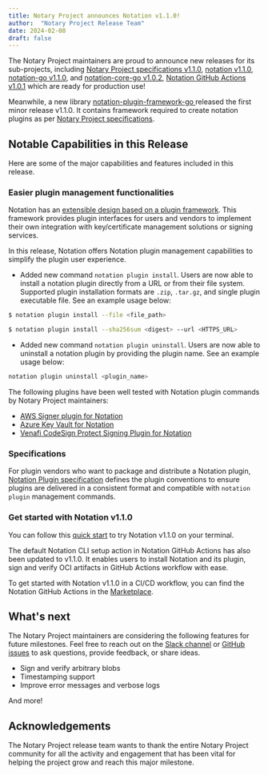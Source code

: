 ```yaml
---
title: Notary Project announces Notation v1.1.0!
author:  "Notary Project Release Team"
date: 2024-02-08
draft: false
---
```


The Notary Project maintainers are proud to announce new releases for its sub-projects, including [Notary Project specifications v1.1.0](https://github.com/notaryproject/specifications/releases/tag/v1.1.0), [notation v1.1.0](https://github.com/notaryproject/notation/releases/tag/v1.1.0), [notation-go v1.1.0](https://github.com/notaryproject/notation-go/releases/tag/v1.1.0), and [notation-core-go v1.0.2](https://github.com/notaryproject/notation-core-go/releases/tag/v1.0.2), [Notation GitHub Actions v1.0.1](https://github.com/notaryproject/notation-action/releases/tag/v1.0.1) which are ready for production use! 

Meanwhile, a new library [notation-plugin-framework-go
](https://github.com/notaryproject/notation-plugin-framework-go) released the first minor release v1.1.0. It contains framework required to create notation plugins as per [Notary Project specifications](https://github.com/notaryproject/specifications). 

## Notable Capabilities in this Release

Here are some of the major capabilities and features included in this release.

### Easier plugin management functionalities

Notation has an [extensible design based on a plugin framework](https://github.com/notaryproject/specifications/blob/v1.1.0/specs/plugin-extensibility.md). This framework provides plugin interfaces for users and vendors to implement their own integration with key/certificate management solutions or signing services. 

In this release, Notation offers Notation plugin management capabilities to simplify the plugin user experience.  

- Added new command `notation plugin install`. Users are now able to install a notation plugin directly from a URL or from their file system. Supported plugin installation formats are `.zip`, `.tar.gz`, and single plugin executable file. See an example usage below:

```bash
$ notation plugin install --file <file_path>
```

```bash
$ notation plugin install --sha256sum <digest> --url <HTTPS_URL>
```

- Added new command `notation plugin uninstall`. Users are now able to uninstall a notation plugin by providing the plugin name. See an example usage below:

```bash
notation plugin uninstall <plugin_name>
```

The following plugins have been well tested with Notation plugin commands by Notary Project maintainers:

- [AWS Signer plugin for Notation](https://docs.aws.amazon.com/signer/latest/developerguide/Welcome.html)
- [Azure Key Vault for Notation](https://learn.microsoft.com/en-us/azure/container-registry/container-registry-tutorial-sign-build-push)
- [Venafi CodeSign Protect Signing Plugin for Notation](https://github.com/Venafi/notation-venafi-csp)

### Specifications

For plugin vendors who want to package and distribute a Notation plugin,  [Notation Plugin specification](https://github.com/notaryproject/specifications/blob/v1.1.0/specs/plugin-extensibility.md) defines the plugin conventions to ensure plugins are delivered in a consistent format and compatible with `notation plugin` management commands.

### Get started with Notation v1.1.0

You can follow this [quick start](https://notaryproject.dev/docs/quickstart/) to try Notation v1.1.0 on your terminal.

The default Notation CLI setup action in Notation GitHub Actions has also been updated to v1.1.0. It enables users to install Notation and its plugin, sign and verify OCI artifacts in GitHub Actions workflow with ease.

To get started with Notation v1.1.0 in a CI/CD workflow, you can find the Notation GitHub Actions in the [Marketplace](https://github.com/marketplace/actions/notation-actions). 

## What's next

The Notary Project maintainers are considering the following features for future milestones. Feel free to reach out on the [Slack channel](https://app.slack.com/client/T08PSQ7BQ/CQUH8U287/) or [GitHub issues](https://github.com/notaryproject/notation/issues) to ask questions, provide feedback, or share ideas.

- Sign and verify arbitrary blobs
- Timestamping support
- Improve error messages and verbose logs

And more!

## Acknowledgements

The Notary Project release team wants to thank the entire Notary Project community for all the activity and engagement that has been vital for helping the project grow and reach this major milestone.